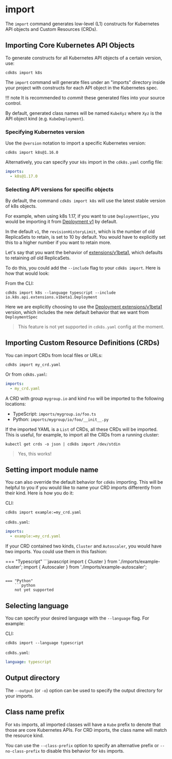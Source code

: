 # import

The `import` command generates low-level (L1) constructs for Kubernetes API
objects and Custom Resources (CRDs).

## Importing Core Kubernetes API Objects

To generate constructs for all Kubernetes API objects of a certain version, use:

```shell
cdk8s import k8s
```

The `import` command will generate files under an "imports" directory inside
your project with constructs for each API object in the Kubernetes spec.

!!! note
    It is recommended to _commit_ these generated files into your source
    control.

By default, generated class names will be named `KubeXyz` where `Xyz` is the API
object kind (e.g. `KubeDeployment`).

### Specifying Kubernetes version

Use the `@version` notation to import a specific Kubernetes version:

```shell
cdk8s import k8s@1.16.0
```

Alternatively, you can specify your `k8s` import in the `cdk8s.yaml` config file:

```yaml
imports:
  - k8s@1.17.0
```

### Selecting API versions for specific objects

By default, the command `cdk8s import k8s` will use the latest stable version of
k8s objects.

For example, when using k8s 1.17, if you want to use `DeploymentSpec`, you would
be importing it from [Deployment
v1](https://kubernetes.io/docs/reference/generated/kubernetes-api/v1.17/#deploymentspec-v1-apps)
by default.

In the default `v1`, the `revisionHistoryLimit`, which is the number of old
ReplicaSets to retain, is set to 10 by default. You would have to explicitly set
this to a higher number if you want to retain more.

Let's say that you want the behavior of
[extensions/v1beta1](https://kubernetes.io/docs/reference/generated/kubernetes-api/v1.17/#deploymentspec-v1beta1-extensions),
which defaults to retaining _all_ old ReplicaSets.

To do this, you could add the `--include` flag to your `cdk8s import`. Here is
how that would look:

From the CLI:

```shell
cdk8s import k8s --language typescript --include io.k8s.api.extensions.v1beta1.Deployment
```

Here we are explicitly choosing to use the [Deployment
extensions/v1beta1](https://kubernetes.io/docs/reference/generated/kubernetes-api/v1.17/#deployment-v1beta1-extensions)
version, which includes the new default behavior that we want from
`DeploymentSpec`

> This feature is not yet supported in `cdk8s.yaml` config at the moment.

## Importing Custom Resource Definitions (CRDs)

You can import CRDs from local files or URLs:

```shell
cdk8s import my_crd.yaml
```

Or from `cdk8s.yaml`:

```yaml
imports:
  - my_crd.yaml
```

A CRD with group `mygroup.io` and kind `Foo` will be imported to the following
locations:

- TypeScript: `imports/mygroup.io/foo.ts`
- Python: `imports/mygroup/io/foo/__init__.py`

If the imported YAML is a `List` of CRDs, all these CRDs will be imported. This
is useful, for example, to import all the CRDs from a running cluster:

```shell
kubectl get crds -o json | cdk8s import /dev/stdin
```

> Yes, this works!

## Setting import module name

You can also override the default behavior for `cdk8s` importing. This will be
helpful to you if you would like to name your CRD imports differently from their
kind. Here is how you do it:

CLI:

```shell
cdk8s import example:=my_crd.yaml
```

`cdk8s.yaml`:

```yaml
imports:
  - example:=my_crd.yaml
```

If your CRD contained two kinds, `Cluster` and `Autoscaler`, you would have two
imports. You could use them in this fashion:

=== "Typescript"
    ```javascript
    import { Cluster } from './imports/example-cluster';
    import { Autoscaler } from './imports/example-autoscaler';

```

=== "Python"
    ```python
    not yet supported
```

## Selecting language

You can specify your desired language with the `--language` flag. For example:

CLI:

```shell
cdk8s import --language typescript
```

`cdk8s.yaml`:

```yaml
language: typescript
```

## Output directory

The `--output` (or `-o`) option can be used to specify the output directory for
your imports.

## Class name prefix

For `k8s` imports, all imported classes will have a `Kube` prefix to denote that
those are core Kubernetes APIs. For CRD imports, the class name will match the
resource kind.

You can use the `--class-prefix` option to specify an alternative prefix or
`--no-class-prefix` to disable this behavior for `k8s` imports.
